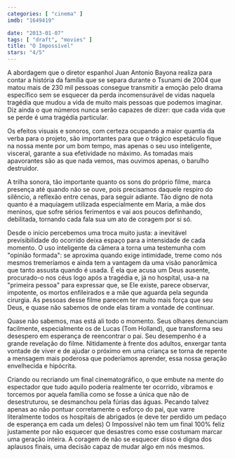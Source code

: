 ```yaml
---
categories: [ "cinema" ]
imdb: "1649419"

date: "2013-01-07"
tags: [ "draft", "movies" ]
title: "O Impossível"
stars: "4/5"
---
```

A abordagem que o diretor espanhol Juan Antonio Bayona realiza para contar a história da família que se separa durante o Tsunami de 2004 que matou mais de 230 mil pessoas consegue transmitir a emoção pelo drama específico sem se esquecer da perda incomensurável de vidas naquela tragédia que mudou a vida de muito mais pessoas que podemos imaginar. Diz ainda o que números nunca serão capazes de dizer: que cada vida que se perde é uma tragédia particular.

Os efeitos visuais e sonoros, com certeza ocupando a maior quantia da verba para o projeto, são importantes para que o trágico espetáculo fique na nossa mente por um bom tempo, mas apenas o seu uso inteligente, visceral, garante a sua efetividade no máximo. As tomadas mais apavorantes são as que nada vemos, mas ouvimos apenas, o barulho destruidor.

A trilha sonora, tão importante quanto os sons do próprio filme, marca presença até quando não se ouve, pois precisamos daquele respiro do silêncio, a reflexão entre cenas, para seguir adiante. Tão digno de nota quanto é a maquiagem utilizada especialmente em Maria, a mãe dos meninos, que sofre sérios ferimentos e vai aos poucos definhando, debilitada, tornando cada fala sua um ato de coragem por si só.

Desde o início percebemos uma troca muito justa: a inevitável previsibilidade do ocorrido deixa espaço para a intensidade de cada momento. O uso inteligente da câmera a torna uma testemunha com "opinião formada": se aproxima quando exige intimidade, treme como nós mesmos tremeríamos e ainda tem a vantagem da uma visão panorâmica que tanto assusta quando é usada. É ela que acusa um Deus ausente, procurado-o nos céus logo após a tragédia e, já no hospital, usa-a na "primeira pessoa" para expressar que, se Ele existe, parece observar, impotente, os mortos enfileirados e a mãe que aguarda pela segunda cirurgia. As pessoas desse filme parecem ter muito mais força que seu Deus, e quase não sabemos de onde elas tiram a vontade de continuar.

Quase não sabemos, mas está ali todo o momento. Seus olhares denunciam facilmente, especialmente os de Lucas (Tom Holland), que transforma seu desespero em esperança de reencontrar o pai. Seu desempenho é a grande revelação do filme. Nitidamente à frente dos adultos, enxergar tanta vontade de viver e de ajudar o próximo em uma criança se torna de repente a mensagem mais poderosa que poderíamos aprender, essa nossa geração envelhecida e hipócrita.

Criando ou recriando um final cinematográfico, o que embute na mente do espectador que tudo aquilo poderia realmente ter ocorrido, vibramos e torcemos por aquela família como se fosse a única que não de desestruturou, se desmanchou pela fúrias das águas. Pecando talvez apenas ao não pontuar corretamente o esforço do pai, que varre literalmente todos os hospitais de abrigados (e deve ter perdido um pedaço de esperança em cada um deles) O Impossível não tem um final 100% feliz justamente por não esquecer que desastres como esse costumam marcar uma geração inteira. A coragem de não se esquecer disso é digna dos aplausos finais, uma decisão capaz de mudar algo em nós mesmos.

